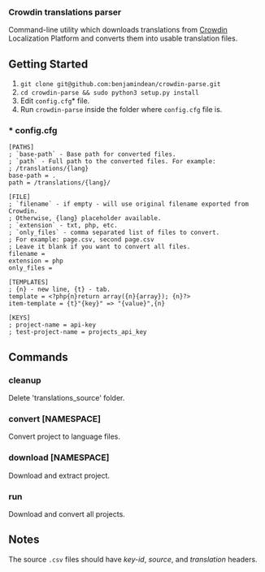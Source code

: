 ### Crowdin translations parser

Command-line utility which downloads translations from [Crowdin](https://crowdin.com/) Localization Platform and converts them into usable translation files.

## Getting Started

1. `git clone git@github.com:benjamindean/crowdin-parse.git`
2. `cd crowdin-parse && sudo python3 setup.py install`
3. Edit `config.cfg`* file.
4. Run `crowdin-parse` inside the folder where `config.cfg` file is.

### * config.cfg

```
[PATHS]
; `base-path` - Base path for converted files.
; `path` - Full path to the converted files. For example:
; /translations/{lang}
base-path = .
path = /translations/{lang}/

[FILE]
; `filename` - if empty - will use original filename exported from Crowdin.
; Otherwise, {lang} placeholder available.
; `extension` - txt, php, etc.
; `only_files` - comma separated list of files to convert.
; For example: page.csv, second page.csv
; Leave it blank if you want to convert all files.
filename =
extension = php
only_files =

[TEMPLATES]
; {n} - new line, {t} - tab.
template = <?php{n}return array({n}{array}); {n}?>
item-template = {t}"{key}" => "{value}",{n}

[KEYS]
; project-name = api-key
; test-project-name = projects_api_key

```

## Commands

### cleanup   

Delete 'translations_source' folder.

### convert [NAMESPACE]

Convert project to language files.

### download [NAMESPACE]

Download and extract project.

### run

Download and convert all projects.

## Notes

The source `.csv` files should have *key-id*, *source*, and *translation* headers.
